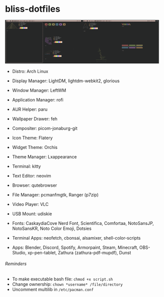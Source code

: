 # bliss-dotfiles

![alt text](https://github.com/Chiivo/bliss-dotfiles/blob/main/dualscreen.png?raw=true)

- Distro: Arch Linux
- Display Manager: LightDM, lightdm-webkit2, glorious
- Window Manager: LeftWM
- Application Manager: rofi
- AUR Helper: paru
- Wallpaper Drawer: feh
- Compositer: picom-jonaburg-git
- Icon Theme: Flatery
- Widget Theme: Orchis
- Theme Manager: Lxappearance
- Terminal: kitty
- Text Editor: neovim
- Browser: qutebrowser
- File Manager: pcmanfmgtk, Ranger (p7zip)
- Video Player: VLC
- USB Mount: udiskie
- Fonts: CaskaydiaCove Nerd Font, Scientifica, Comfortaa, NotoSansJP, NotoSansKR, Noto Color Emoji, Dotsies

- Terminal Apps: neofetch, cbonsai, alsamixer, shell-color-scripts

- Apps: Blender, Discord, Spotify, Armorpaint, Steam, Minecraft, OBS-Studio, xp-pen-tablet, Zathura (zathura-pdf-mupdf), Dunst

###### Reminders
- To make executable bash file: `chmod +x script.sh`
- Change ownership: `chown *username* /file/directory`
- Uncomment multilib in `/etc/pacman.conf`

